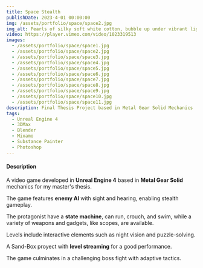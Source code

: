```yaml
---
title: Space Stealth
publishDate: 2023-4-01 00:00:00
img: /assets/portfolio/space/space2.jpg
img_alt: Pearls of silky soft white cotton, bubble up under vibrant lighting
video: https://player.vimeo.com/video/1023319513
images:
  - /assets/portfolio/space/space1.jpg
  - /assets/portfolio/space/space2.jpg
  - /assets/portfolio/space/space3.jpg
  - /assets/portfolio/space/space4.jpg
  - /assets/portfolio/space/space5.jpg
  - /assets/portfolio/space/space6.jpg
  - /assets/portfolio/space/space7.jpg
  - /assets/portfolio/space/space8.jpg
  - /assets/portfolio/space/space9.jpg
  - /assets/portfolio/space/space10.jpg
  - /assets/portfolio/space/space11.jpg
description: Final Thesis Project based in Metal Gear Solid Mechanics
tags:
  - Unreal Engine 4
  - 3DMax
  - Blender
  - Mixamo
  - Substance Painter
  - Photoshop
---
```


#### Description

A video game developed in **Unreal Engine 4** based in **Metal Gear Solid** mechanics for my master's thesis. 

The game features **enemy AI** with sight and hearing, enabling stealth gameplay. 

The protagonist have a **state machine**, can run, crouch, and swim, while a variety of weapons and gadgets, like scopes, are available.

Levels include interactive elements such as night vision and puzzle-solving. 

A Sand-Box proyect with **level streaming** for a good performance.

The game culminates in a challenging boss fight with adaptive tactics.
